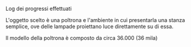 Log dei progressi effettuati

L'oggetto scelto è una poltrona e l'ambiente in cui presentarla una stanza semplice, ove delle lampade proiettano luce direttamente su di essa. 

Il modello della poltrona è composto da circa 36.000 (36 mila) 

